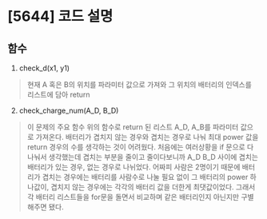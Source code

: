 # [5644] 코드 설명

## 함수
1. check_d(x1, y1)
  > 현재 A 혹은 B의 위치를 파라미터 값으로 가져와 그 위치의 배터리의 인덱스를 리스트에 담아 return
  
2. check_charge_num(A_D, B_D)
  > 이 문제의 주요 함수
  위의 함수로 return 된 리스트 A_D, A_B를 파라미터 값으로 가져온다.
  배터리가 겹치지 않는 경우와 겹치는 경우로 나눠 최대 power 값을 return
  경우의 수를 생각하는 것이 어려웠다. 처음에는 여러상황을 if 문으로 다 나눠서 생각했는데 겹치는 부분을 줄이고 줄이다보니까 A_D B_D 사이에 겹치는 배터리가 있는 경우, 없는 경우로 나뉘었다. 
  어짜피 사람은 2명이기 때문에 배터리가 겹치는 경우에는 배터리를 사람수로 나눌 필요 없이 그 배터리의 power 하나값이, 겹치지 않는 경우에는 각각의 배터리 값을 더한게 최댓값이었다.
  그래서 각 배터리 리스트들을 for문을 돌면서 비교하며 같은 배터리인지 아닌지만 구별해주면 됐다.
  
